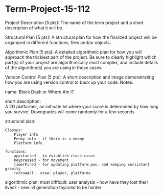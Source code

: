 # Term-Project-15-112

Project Description [5 pts]: The name of the term project and a short description of what it will be.

Structural Plan [5 pts]: A structural plan for how the finalized project will be organized in different functions, files and/or objects.

Algorithmic Plan [5 pts]: 
A detailed algorithmic plan for how you will approach the trickiest part of the project. 
Be sure to clearly highlight which part(s) of your project are algorithmically most complex, 
and include details of the algorithm(s) you are using in those cases.

Version Control Plan [5 pts]: A short description and image demonstrating how you are using version control to back up your code. Notes:

name: 
	Block Dash or Where Am I?

short description:	
	A 2D platformer, an inifinate lvl where your score is determined by how long you survive. 
	Downgrades will come randomly for a few seconds
	
structural plan:

	Classes:
		Player info
		Enemy info - if there is a enemy
		Platform info
		
	functions:
		appstarted - to establish class cases
		keypressed - for movement
		timerFired - for updating platform pos, and keeping consistant gravity
		redrawAll - draw: player, platforms
		
algorithmic plan:
	most difficult: 
		user analysis
		    - how have they lost theri lives?
		    - new lvl generation taylored to be harder
